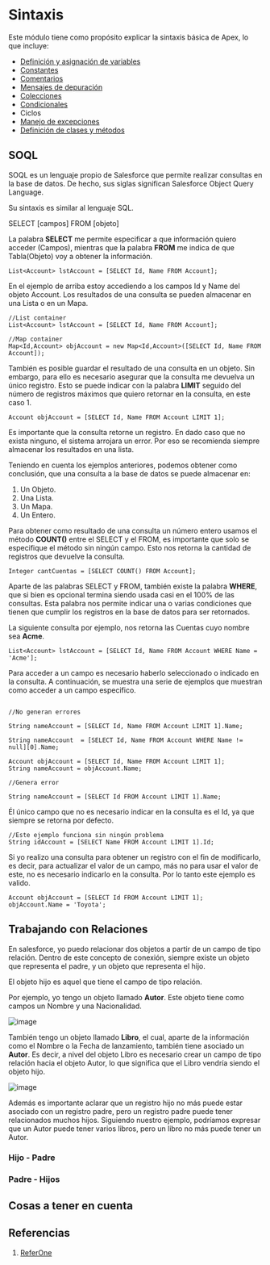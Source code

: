 # Sintaxis

Este módulo tiene como propósito explicar la sintaxis básica de Apex, lo que incluye:

- [Definición y asignación de variables](https://github.com/XSawdarkX/Curiosidades-Apex/edit/main/Sintaxis_Variables.md) 
- [Constantes](https://github.com/XSawdarkX/Curiosidades-Apex/blob/main/Sintaxis_Constantes.md)
- [Comentarios](https://github.com/XSawdarkX/Curiosidades-Apex/blob/main/Sintaxis_Constantes.md)
- [Mensajes de depuración](https://github.com/XSawdarkX/Curiosidades-Apex/blob/main/Sintaxis_Constantes.md)
- [Colecciones](https://github.com/XSawdarkX/Curiosidades-Apex/blob/main/Sintaxis_Colecciones.md)
- [Condicionales](https://github.com/XSawdarkX/Curiosidades-Apex/blob/main/Sintaxis_Condicionales.md)
- Ciclos
- [Manejo de excepciones](https://github.com/XSawdarkX/Curiosidades-Apex/blob/main/Sintaxis_Excepciones.md)
- [Definición de clases y métodos](https://github.com/XSawdarkX/Curiosidades-Apex/blob/main/Sintaxis_ClasesMetodos.md)

## SOQL

SOQL es un lenguaje propio de Salesforce que permite realizar consultas en la base de datos. De hecho, sus siglas significan Salesforce Object Query Language.

Su sintaxis es similar al lenguaje SQL.

SELECT [campos] FROM [objeto] 

La palabra **SELECT** me permite especificar a que información quiero acceder (Campos), mientras que la palabra **FROM** me indica de que Tabla(Objeto) voy a obtener la información. 

```Apex
List<Account> lstAccount = [SELECT Id, Name FROM Account];
``` 
En el ejemplo de arriba estoy accediendo a los campos Id y Name del objeto Account. Los resultados de una consulta se pueden almacenar en una Lista o en un Mapa. 

```Apex
//List container
List<Account> lstAccount = [SELECT Id, Name FROM Account];

//Map container
Map<Id,Account> objAccount = new Map<Id,Account>([SELECT Id, Name FROM Account]);
``` 
También es posible guardar el resultado de una consulta en un objeto. Sin embargo, para ello es necesario asegurar que la consulta me devuelva un único registro. 
Esto se puede indicar con la palabra **LIMIT** seguido del número de registros máximos que quiero retornar en la consulta, en este caso 1. 

```Apex
Account objAccount = [SELECT Id, Name FROM Account LIMIT 1];
``` 
Es importante que la consulta retorne un registro. En dado caso que no exista ninguno, el sistema arrojara un error. Por eso se recomienda siempre almacenar los resultados en una lista. 

Teniendo en cuenta los ejemplos anteriores, podemos obtener como conclusión, que una consulta a la base de datos se puede almacenar en:

1. Un Objeto.
2. Una Lista.
3. Un Mapa.
4. Un Entero.

Para obtener como resultado de una consulta un número entero usamos el método **COUNT()** entre el SELECT y el FROM, es importante que solo se especifique el método sin ningún campo. Esto nos retorna la cantidad de registros que devuelve la consulta. 

```Apex
Integer cantCuentas = [SELECT COUNT() FROM Account];
``` 

Aparte de las palabras SELECT y FROM, también existe la palabra **WHERE**, que si bien es opcional termina siendo usada casi en el 100% de las consultas. Esta palabra nos permite indicar una o varias condiciones que tienen que cumplir los registros en la base de datos para ser retornados. 

La siguiente consulta por ejemplo, nos retorna las Cuentas cuyo nombre sea **Acme**.

```Apex
List<Account> lstAccount = [SELECT Id, Name FROM Account WHERE Name = 'Acme'];
``` 
Para acceder a un campo es necesario haberlo seleccionado o indicado en la consulta. A continuación, se muestra una serie de ejemplos que muestran como acceder a un campo especifico. 

```Apex

//No generan errores

String nameAccount = [SELECT Id, Name FROM Account LIMIT 1].Name;

String nameAccount  = [SELECT Id, Name FROM Account WHERE Name != null][0].Name;

Account objAccount = [SELECT Id, Name FROM Account LIMIT 1];
String nameAccount = objAccount.Name;

//Genera error

String nameAccount = [SELECT Id FROM Account LIMIT 1].Name;
``` 
Él único campo que no es necesario indicar en la consulta es el Id, ya que siempre se retorna por defecto.

```Apex
//Este ejemplo funciona sin ningún problema
String idAccount = [SELECT Name FROM Account LIMIT 1].Id;
``` 
Si yo realizo una consulta para obtener un registro con el fin de modificarlo, es decir, para actualizar el valor de un campo, más no para usar el valor de este, no es necesario indicarlo en la consulta. Por lo tanto este ejemplo es valido.

```Apex
Account objAccount = [SELECT Id FROM Account LIMIT 1];
objAccount.Name = 'Toyota';
``` 

## Trabajando con Relaciones

En salesforce, yo puedo relacionar dos objetos a partir de un campo de tipo relación. Dentro de este concepto de conexión, siempre existe un objeto que representa el padre, y un objeto que representa el hijo. 

El objeto hijo es aquel que tiene el campo de tipo relación. 

Por ejemplo, yo tengo un objeto llamado **Autor**. Este objeto tiene como campos un Nombre y una Nacionalidad.

![image](https://user-images.githubusercontent.com/100179095/179629399-5c782ec8-7e6e-46b5-a155-8dabad9325b0.png)

También tengo un objeto llamado **Libro**, el cual, aparte de la información como el Nombre o la Fecha de lanzamiento, también tiene asociado un **Autor**. 
Es decir, a nivel del objeto Libro es necesario crear un campo de tipo relación hacia el objeto Autor, lo que significa que el Libro vendría siendo el objeto hijo. 

![image](https://user-images.githubusercontent.com/100179095/179629695-d8bb0f2a-4047-4f2e-a88f-4ddff4eaefe4.png)

Además es importante aclarar que un registro hijo no más puede estar asociado con un registro padre, pero un registro padre puede tener relacionados muchos hijos.
Siguiendo nuestro ejemplo, podríamos expresar que un Autor puede tener varios libros, pero un libro no más puede tener un Autor. 

### Hijo - Padre

### Padre - Hijos


## Cosas a tener en cuenta


## Referencias

1. [ReferOne]()
